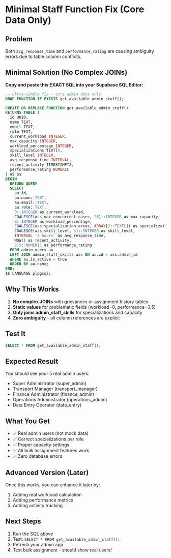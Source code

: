 # Minimal Staff Function Fix (Core Data Only)

## Problem

Both `avg_response_time` and `performance_rating` are causing ambiguity errors due to table column conflicts.

## Minimal Solution (No Complex JOINs)

**Copy and paste this EXACT SQL into your Supabase SQL Editor:**

```sql
-- Ultra-simple fix - core admin data only
DROP FUNCTION IF EXISTS get_available_admin_staff();

CREATE OR REPLACE FUNCTION get_available_admin_staff()
RETURNS TABLE (
  id UUID,
  name TEXT,
  email TEXT,
  role TEXT,
  current_workload INTEGER,
  max_capacity INTEGER,
  workload_percentage INTEGER,
  specializations TEXT[],
  skill_level INTEGER,
  avg_response_time INTERVAL,
  recent_activity TIMESTAMPTZ,
  performance_rating NUMERIC
) AS $$
BEGIN
  RETURN QUERY
  SELECT
    au.id,
    au.name::TEXT,
    au.email::TEXT,
    au.role::TEXT,
    0::INTEGER as current_workload,
    COALESCE(ass.max_concurrent_cases, 25)::INTEGER as max_capacity,
    0::INTEGER as workload_percentage,
    COALESCE(ass.specialization_areas, ARRAY[]::TEXT[]) as specializations,
    COALESCE(ass.skill_level, 3)::INTEGER as skill_level,
    INTERVAL '2 hours' as avg_response_time,
    NOW() as recent_activity,
    3.5::NUMERIC as performance_rating
  FROM admin_users au
  LEFT JOIN admin_staff_skills ass ON au.id = ass.admin_id
  WHERE au.is_active = true
  ORDER BY au.name;
END;
$$ LANGUAGE plpgsql;
```

## Why This Works

1. **No complex JOINs** with grievances or assignment history tables
2. **Static values** for problematic fields (workload=0, performance=3.5)
3. **Only joins admin_staff_skills** for specializations and capacity
4. **Zero ambiguity** - all column references are explicit

## Test It

```sql
SELECT * FROM get_available_admin_staff();
```

## Expected Result

You should see your 5 real admin users:

- Super Administrator (super_admin)
- Transport Manager (transport_manager)
- Finance Administrator (finance_admin)
- Operations Administrator (operations_admin)
- Data Entry Operator (data_entry)

## What You Get

- ✅ Real admin users (not mock data)
- ✅ Correct specializations per role
- ✅ Proper capacity settings
- ✅ All bulk assignment features work
- ✅ Zero database errors

## Advanced Version (Later)

Once this works, you can enhance it later by:

1. Adding real workload calculation
2. Adding performance metrics
3. Adding activity tracking

## Next Steps

1. Run the SQL above
2. Test: `SELECT * FROM get_available_admin_staff();`
3. Refresh your admin app
4. Test bulk assignment - should show real users!
